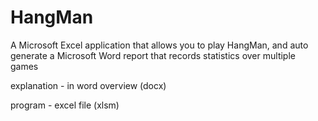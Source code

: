# HangMan
A Microsoft Excel application that allows you to play HangMan, and auto generate a Microsoft Word report that records statistics over multiple games

explanation - in word overview (docx)

program - excel file (xlsm)
